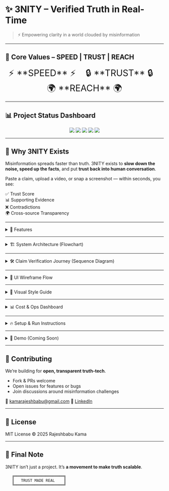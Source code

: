 # ✨ 3NITY – **Verified Truth in Real-Time**  

> ⚡ Empowering clarity in a world clouded by misinformation  

---

## 🚩 Core Values – SPEED | TRUST | REACH  

<p align="center">

<span style="font-size:2em;">  
<span style="transition: all 0.5s ease; display:inline-block;" title="Speed">⚡ **SPEED** ⚡</span> &nbsp;&nbsp;  
<span style="transition: all 0.5s ease; display:inline-block;" title="Trust">🔒 **TRUST** 🔒</span> &nbsp;&nbsp;  
<span style="transition: all 0.5s ease; display:inline-block;" title="Reach">🌍 **REACH** 🌍</span>  
</span>

</p>

---

## 📊 Project Status Dashboard  

<p align="center">
  <img src="https://img.shields.io/badge/Build-Passing-10B981?style=for-the-badge&logo=github&logoColor=white&colorA=000000&colorB=10B981" />
  <img src="https://img.shields.io/badge/Frontend-React-61DAFB?style=for-the-badge&logo=react&logoColor=black&colorA=000000&colorB=61DAFB" />
  <img src="https://img.shields.io/badge/Backend-FastAPI-009688?style=for-the-badge&logo=fastapi&logoColor=white&colorA=000000&colorB=009688" />
  <img src="https://img.shields.io/badge/AI-Embeddings-FF0080?style=for-the-badge&logo=openai&logoColor=white&colorA=000000&colorB=FF0080" />
  <img src="https://img.shields.io/badge/License-MIT-F59E0B?style=for-the-badge&logoColor=white&colorA=000000&colorB=F59E0B" />
</p>

---

## 🎯 Why 3NITY Exists  

Misinformation spreads faster than truth. 3NITY exists to **slow down the noise, speed up the facts**, and put **trust back into human conversation**.  

Paste a claim, upload a video, or snap a screenshot — within seconds, you see:  

✅ Trust Score  
📊 Supporting Evidence  
❌ Contradictions  
🌍 Cross-source Transparency  

---

<details>
<summary>🚀 Features</summary>

- 🌐 **Multi-modal input** – text, images, video  
- ⏱ **Real-time verification** – instant trust dial + score  
- 🔍 **Transparent evidence trail** – see *why* not just *what*  
- 🎨 **Neon-matte UI** – black canvas, glowing accents, cinematic animations  
- 🧩 **Modular AI** – easily pluggable ML/LLM upgrades  

</details>

---

<details>
<summary>🏗️ System Architecture (Flowchart)</summary>

```mermaid
flowchart TD
  subgraph FE[Frontend – React]
    UI[Interactive UI] --> API_Calls
  end

  subgraph BE[Backend – FastAPI]
    API_Calls --> Routing
    Routing --> Auth
    Routing --> AIEngine
  end

  subgraph AIEngine[AI Verification Modules]
    NLP[Text Embedding & NLP]
    Vision[Image/Video Verification]
    CrossCheck[Source Cross-Validation]
    NLP --> CrossCheck
    Vision --> CrossCheck
  end

  subgraph DB[(Database + Cache)]
    Facts[Trusted Sources]
    Evidence[Evidence Store]
  end

  CrossCheck --> DB
  DB --> CrossCheck

  FE --> BE
  BE --> FE
````

</details>

---

<details>
<summary>🛠️ Claim Verification Journey (Sequence Diagram)</summary>

```mermaid
sequenceDiagram
  actor U as User
  participant FE as Frontend
  participant BE as Backend
  participant AI as AI Modules
  participant DB as Database

  U->>FE: Submit claim (text/image/video)
  FE->>BE: API request
  BE->>AI: Generate embeddings & validate
  AI->>DB: Fetch & cross-check evidence
  DB-->>AI: Return relevant data
  AI->>BE: Ranked truth evidence
  BE->>FE: Verification results + score
  FE->>U: 🎯 Trust Dial + Evidence Cards
```

</details>

---

<details>
<summary>📐 UI Wireframe Flow</summary>

```mermaid
graph LR
  Input[✍ Input Panel] --> Verify[⚡ Verify Button]
  Verify --> Evidence[📜 Evidence Cards]
  Evidence --> TrustDial[🎯 Trust Dial]
  TrustDial --> Share[🔗 Feedback & Share]
```

</details>

---

<details>
<summary>🎨 Visual Style Guide</summary>

| Element     | Style Example                               | Rationale                            |
| ----------- | ------------------------------------------- | ------------------------------------ |
| Background  | 🖤 Matte Black (#000000)                    | Minimal distraction, cinematic depth |
| Accent Neon | 💚 #10B981 (Truth), 🟧 #F59E0B (Warning)    | Intuitive meaning through color      |
| Fonts       | **Inter, Akidenz Grotesk**                  | Crisp, modern, high readability      |
| Motion      | `fadeInUp`, `pulseGlow`, `float` animations | Adds life without overwhelming       |
| Layout      | Dashboard-style modular cards               | Data clarity + aesthetic consistency |

</details>

---

<details>
<summary>📊 Cost & Ops Dashboard</summary>

```mermaid
pie showData
  title Monthly Cost Estimate
  "Compute (Cloud & AI)" : 50
  "Storage (DB + Cache)" : 10
  "API Usage (External)" : 15
```

| Expense Category | Monthly Estimate | Notes                       |
| ---------------- | ---------------- | --------------------------- |
| 🖥️ Compute      | \$50             | Cloud + AI processing power |
| 💾 Storage       | \$10             | Database, logs, caching     |
| 🌐 API Usage     | \$15             | Queries to external data    |

</details>

---

<details>
<summary>🔥 Setup & Run Instructions</summary>

```bash
# Frontend setup
cd frontend
npm install
npm start

# Backend setup
source .venv/bin/activate
uvicorn backend.main:app --reload
```

Access:

* Frontend → [http://localhost:3000](http://localhost:3000)
* API Docs → [http://localhost:8000/docs](http://localhost:8000/docs)

</details>

---

<details>
<summary>🎥 Demo (Coming Soon)</summary>

*Placeholder for embedded demo GIF or Loom video.*
*(Tip: add a 10s animation of the Trust Dial moving from red ➝ green)*

</details>

---

## 🤝 Contributing

We’re building for **open, transparent truth-tech**.

* Fork & PRs welcome
* Open issues for features or bugs
* Join discussions around misinformation challenges

📧 [kamarajeshbabu@gmail.com](mailto:kamarajeshbabu@gmail.com)
🔗 [LinkedIn](https://www.linkedin.com/in/kamarajeshbabu)

---

## 📝 License

MIT License © 2025 Rajeshbabu Kama

---

## 🌌 Final Note

3NITY isn’t just a project.
It’s **a movement to make truth scalable**.

```ascii
   ╔══════════════════════╗
   ║   TRUST MADE REAL    ║
   ╚══════════════════════╝
```
